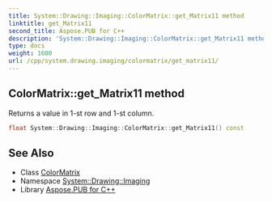 ```yaml
---
title: System::Drawing::Imaging::ColorMatrix::get_Matrix11 method
linktitle: get_Matrix11
second_title: Aspose.PUB for C++
description: 'System::Drawing::Imaging::ColorMatrix::get_Matrix11 method. Returns a value in 1-st row and 1-st column in C++.'
type: docs
weight: 1600
url: /cpp/system.drawing.imaging/colormatrix/get_matrix11/
---
```

## ColorMatrix::get_Matrix11 method


Returns a value in 1-st row and 1-st column.

```cpp
float System::Drawing::Imaging::ColorMatrix::get_Matrix11() const
```

## See Also

* Class [ColorMatrix](../)
* Namespace [System::Drawing::Imaging](../../)
* Library [Aspose.PUB for C++](../../../)
